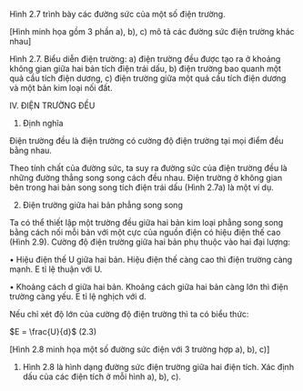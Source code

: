 Hình 2.7 trình bày các đường sức của một số điện trường.

[Hình minh họa gồm 3 phần a), b), c) mô tả các đường sức điện trường khác nhau]

Hình 2.7. Biểu diễn điện trường: a) điện trường đều được tạo ra ở khoảng không gian giữa hai bản tích điện trái dấu, b) điện trường bao quanh một quả cầu tích điện dương, c) điện trường giữa một quả cầu tích điện dương và một bản kim loại nối đất.

IV. ĐIỆN TRƯỜNG ĐỀU

1. Định nghĩa

Điện trường đều là điện trường có cường độ điện trường tại mọi điểm đều bằng nhau.

Theo tính chất của đường sức, ta suy ra đường sức của điện trường đều là những đường thẳng song song cách đều nhau. Điện trường ở không gian bên trong hai bản song song tích điện trái dấu (Hình 2.7a) là một ví dụ.

2. Điện trường giữa hai bản phẳng song song

Ta có thể thiết lập một trường đều giữa hai bản kim loại phẳng song song bằng cách nối mỗi bản với một cực của nguồn điện có hiệu điện thế cao (Hình 2.9). Cường độ điện trường giữa hai bản phụ thuộc vào hai đại lượng:

• Hiệu điện thế U giữa hai bản. Hiệu điện thế càng cao thì điện trường càng mạnh. E tỉ lệ thuận với U.

• Khoảng cách d giữa hai bản. Khoảng cách giữa hai bản càng lớn thì điện trường càng yếu. E tỉ lệ nghịch với d.

Nếu chỉ xét độ lớn của cường độ điện trường thì ta có biểu thức:

$E = \frac{U}{d}$ (2.3)

[Hình 2.8 minh họa một số đường sức điện với 3 trường hợp a), b), c)]

1. Hình 2.8 là hình dạng đường sức điện trường giữa hai điện tích.
Xác định dấu của các điện tích ở mỗi hình a), b), c).